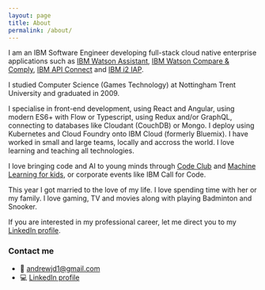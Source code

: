 ```yaml
---
layout: page
title: About
permalink: /about/
---
```


I am an IBM Software Engineer developing full-stack cloud native enterprise applications such as [IBM Watson Assistant](https://www.ibm.com/watson/ai-assistant/), [IBM Watson Compare & Comply](https://www.ibm.com/cloud/compare-and-comply), [IBM API Connect](https://cloud.ibm.com/apis/overview) and [IBM i2 IAP](https://www.ibm.com/security/intelligence-analysis/i2).

I studied Computer Science (Games Technology) at Nottingham Trent University and graduated in 2009.

I specialise in front-end development, using React and Angular, using modern ES6+ with Flow or Typescript, using Redux and/or GraphQL, connecting to databases like Cloudant (CouchDB) or Mongo. I deploy using Kubernetes and Cloud Foundry onto IBM Cloud (formerly Bluemix). I have worked in small and large teams, locally and accross the world. I love learning and teaching all technologies.

I love bringing code and AI to young minds through [Code Club](https://codeclub.org/) and [Machine Learning for kids](https://machinelearningforkids.co.uk), or corporate events like IBM Call for Code.

This year I got married to the love of my life. I love spending time with her or my family. I love gaming, TV and movies along with playing Badminton and Snooker.

If you are interested in my professional career, let me direct you to my [LinkedIn profile](https://linkedin.com/in/ajdaniel).


### Contact me

- :email: [andrewjd1@gmail.com](mailto:andrewjd1@gmail.com)
- :computer: [LinkedIn profile](https://linkedin.com/in/ajdaniel)
